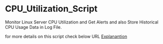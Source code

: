 # CPU_Utilization_Script
Monitor Linux Server CPU Utilization and Get Alerts and also Store Historical CPU Usage Data in Log File.

for more details on this script check below URL
[Explanantion](https://arkit.co.in/shell-script-to-check-cpu-utilization-in-linux-unix/)
